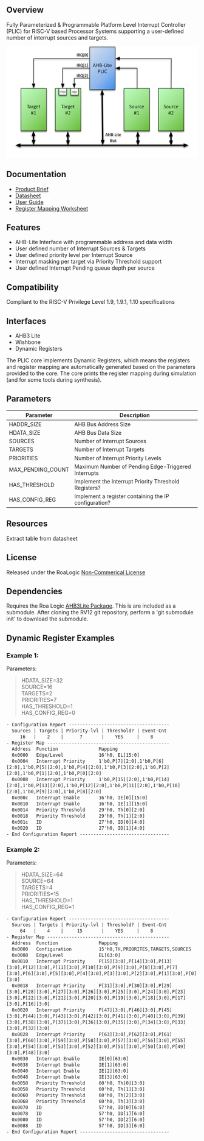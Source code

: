 ## Overview

Fully Parameterized & Programmable Platform Level Interrupt Controller (PLIC) for RISC-V based Processor Systems supporting a user-defined number of interrupt sources and targets.

![Example PLIC System Diagram](docs/AHB-Lite_PLIC_System_Diagram.png)

## Documentation

- [Product Brief](docs/AHB-Lite_PLIC_Datasheet.md)
- [Datasheet]()
- [User Guide]()
- [Register Mapping Worksheet]()

## Features

- AHB-Lite Interface with programmable address and data width
- User defined number of Interrupt Sources & Targets
- User defined priority level per Interrupt Source
- Interrupt masking per target via Priority Threshold support
- User defined Interrupt Pending queue depth per source

## Compatibility

Compliant to the RISC-V Privilege Level 1.9, 1.9.1, 1.10 specifications

## Interfaces

- AHB3 Lite
- Wishbone
- Dynamic Registers

The PLIC core implements Dynamic Registers, which means the registers and register mapping are automatically generated based on the parameters provided to the core. The core prints the register mapping during simulation (and for some tools during synthesis).

## Parameters

| Parameter         | Description                                            |
| ----------------- | ------------------------------------------------------ |
| HADDR_SIZE        | AHB Bus Address Size                                   |
| HDATA_SIZE        | AHB Bus Data Size                                      |
| SOURCES           | Number of Interrupt Sources                            |
| TARGETS           | Number of Interrupt Targets                            |
| PRIORITIES        | Number of Interrupt Priority Levels                    |
| MAX_PENDING_COUNT | Maximum Number of Pending Edge-Triggered Interrupts    |
| HAS_THRESHOLD     | Implement the Interrupt Priority Threshold Registers?  |
| HAS_CONFIG_REG    | Implement a register containing the IP configuration?  |

## Resources

Extract table from datasheet

## License

Released under the RoaLogic [Non-Commerical License](/LICENSE.md)

## Dependencies
Requires the Roa Logic [AHB3Lite Package](). This is are included as a submodule.
After cloning the RV12 git repository, perform a 'git submodule init' to download the submodule.

## Dynamic Register Examples
### Example 1:
Parameters:  
> HDATA_SIZE=32  
SOURCE=16  
TARGETS=2  
PRIORITIES=7  
HAS_THRESHOLD=1  
HAS_CONFIG_REG=0

```
- Configuration Report -------------------------------------
  Sources | Targets | Priority-lvl | Threshold? | Event-Cnt
     16   |    2    |      7       |    YES     |    8
- Register Map ---------------------------------------------
  Address  Function               Mapping
  0x0000   Edge/Level             16'h0, EL[15:0]
  0x0004   Interrupt Priority     1'b0,P[7][2:0],1'b0,P[6][2:0],1'b0,P[5][2:0],1'b0,P[4][2:0],1'b0,P[3][2:0],1'b0,P[2][2:0],1'b0,P[1][2:0],1'b0,P[0][2:0]
  0x0008   Interrupt Priority     1'b0,P[15][2:0],1'b0,P[14][2:0],1'b0,P[13][2:0],1'b0,P[12][2:0],1'b0,P[11][2:0],1'b0,P[10][2:0],1'b0,P[9][2:0],1'b0,P[8][2:0]
  0x000c   Interrupt Enable       16'h0, IE[0][15:0]
  0x0010   Interrupt Enable       16'h0, IE[1][15:0]
  0x0014   Priority Threshold     29'h0, Th[0][2:0]
  0x0018   Priority Threshold     29'h0, Th[1][2:0]
  0x001c   ID                     27'h0, ID[0][4:0]
  0x0020   ID                     27'h0, ID[1][4:0]
- End Configuration Report ---------------------------------
```

### Example 2:
Parameters:  
> HDATA_SIZE=64  
SOURCE=64  
TARGETS=4  
PRIORITIES=15  
HAS_THRESHOLD=1  
HAS_CONFIG_REG=1

```
- Configuration Report -------------------------------------
  Sources | Targets | Priority-lvl | Threshold? | Event-Cnt  
     64   |    4    |     15       |    YES     |    8       
- Register Map ---------------------------------------------
  Address  Function               Mapping
  0x0000   Configuration          15'h0,TH,PRIORITES,TARGETS,SOURCES
  0x0008   Edge/Level             EL[63:0]
  0x0010   Interrupt Priority     P[15][3:0],P[14][3:0],P[13][3:0],P[12][3:0],P[11][3:0],P[10][3:0],P[9][3:0],P[8][3:0],P[7][3:0],P[6][3:0],P[5][3:0],P[4][3:0],P[3][3:0],P[2][3:0],P[1][3:0],P[0][3:0]
  0x0018   Interrupt Priority     P[31][3:0],P[30][3:0],P[29][3:0],P[28][3:0],P[27][3:0],P[26][3:0],P[25][3:0],P[24][3:0],P[23][3:0],P[22][3:0],P[21][3:0],P[20][3:0],P[19][3:0],P[18][3:0],P[17][3:0],P[16][3:0]
  0x0020   Interrupt Priority     P[47][3:0],P[46][3:0],P[45][3:0],P[44][3:0],P[43][3:0],P[42][3:0],P[41][3:0],P[40][3:0],P[39][3:0],P[38][3:0],P[37][3:0],P[36][3:0],P[35][3:0],P[34][3:0],P[33][3:0],P[32][3:0]
  0x0028   Interrupt Priority     P[63][3:0],P[62][3:0],P[61][3:0],P[60][3:0],P[59][3:0],P[58][3:0],P[57][3:0],P[56][3:0],P[55][3:0],P[54][3:0],P[53][3:0],P[52][3:0],P[51][3:0],P[50][3:0],P[49][3:0],P[48][3:0]
  0x0030   Interrupt Enable       IE[0][63:0]
  0x0038   Interrupt Enable       IE[1][63:0]
  0x0040   Interrupt Enable       IE[2][63:0]
  0x0048   Interrupt Enable       IE[3][63:0]
  0x0050   Priority Threshold     60'h0, Th[0][3:0]
  0x0058   Priority Threshold     60'h0, Th[1][3:0]
  0x0060   Priority Threshold     60'h0, Th[2][3:0]
  0x0068   Priority Threshold     60'h0, Th[3][3:0]
  0x0070   ID                     57'h0, ID[0][6:0]
  0x0078   ID                     57'h0, ID[1][6:0]
  0x0080   ID                     57'h0, ID[2][6:0]
  0x0088   ID                     57'h0, ID[3][6:0]
- End Configuration Report ---------------------------------
```
